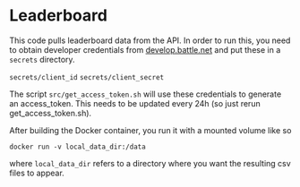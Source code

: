 # Leaderboard
This code pulls leaderboard data from the API. In order to run this, you need to obtain 
developer credentials from [develop.battle.net](https://develop.battle.net) and put these
in a `secrets` directory.

`secrets/client_id`
`secrets/client_secret`

The script `src/get_access_token.sh` will use these credentials to generate an access_token.
This needs to be updated every 24h (so just rerun get_access_token.sh). 

After building the Docker container, you run it with a mounted volume like so

`docker run -v local_data_dir:/data`

where `local_data_dir` refers to a directory where you want the resulting csv files to appear.
